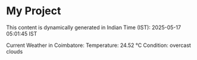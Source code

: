 # My Project

This content is dynamically generated in Indian Time (IST): 2025-05-17 05:01:45 IST


Current Weather in Coimbatore:
Temperature: 24.52 °C
Condition: overcast clouds
